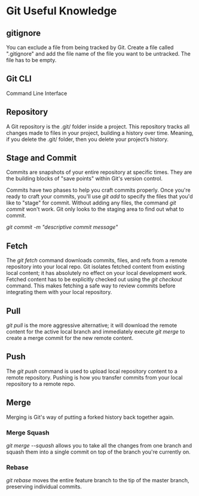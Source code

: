 # Git Useful Knowledge

## gitignore
You can exclude a file from being tracked by Git. Create a file called ".gitignore" and add the file name of the file you want to be untracked. The file has to be empty.

## Git CLI
Command Line Interface

## Repository
A Git repository is the .git/ folder inside a project. This repository tracks all changes made to files in your project, building a history over time. Meaning, if you delete the .git/ folder, then you delete your project’s history.

## Stage and Commit
Commits are snapshots of your entire repository at specific times. They are the building blocks of "save points" within Git's version control.

Commits have two phases to help you craft commits properly. Once you're ready to craft your commits, you'll use *git add <FILENAME>* to specify the files that you'd like to "stage" for commit. Without adding any files, the command *git commit* won't work. Git only looks to the staging area to find out what to commit.

*git commit -m "descriptive commit message"*

## Fetch
The *git fetch* command downloads commits, files, and refs from a remote repository into your local repo. Git isolates fetched content from existing local content; it has absolutely no effect on your local development work. Fetched content has to be explicitly checked out using the *git checkout* command. This makes fetching a safe way to review commits before integrating them with your local repository.

## Pull
*git pull* is the more aggressive alternative; it will download the remote content for the active local branch and immediately execute *git merge* to create a merge commit for the new remote content.

## Push
The *git push* command is used to upload local repository content to a remote repository. Pushing is how you transfer commits from your local repository to a remote repo.

## Merge
Merging is Git's way of putting a forked history back together again.

### Merge Squash
*git merge --squash* allows you to take all the changes from one branch and squash them into a single commit on top of the branch you're currently on.

### Rebase
*git rebase* moves the entire feature branch to the tip of the master branch, preserving individual commits.

